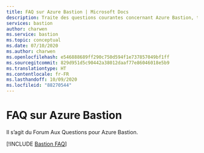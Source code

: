 ```yaml
---
title: FAQ sur Azure Bastion | Microsoft Docs
description: Traite des questions courantes concernant Azure Bastion, telles que la disponibilité, le nombre de sessions simultanées prises en charge, les problèmes de configuration et la tarification.
services: bastion
author: charwen
ms.service: bastion
ms.topic: conceptual
ms.date: 07/10/2020
ms.author: charwen
ms.openlocfilehash: e546888689ff290c750d594f1e737857049bf1ff
ms.sourcegitcommit: 829d951d5c90442a38012daaf77e86046018e5b9
ms.translationtype: HT
ms.contentlocale: fr-FR
ms.lasthandoff: 10/09/2020
ms.locfileid: "88270544"
---
```

# <a name="azure-bastion-faq"></a>FAQ sur Azure Bastion

Il s’agit du Forum Aux Questions pour Azure Bastion.

[!INCLUDE [Bastion FAQ](../../includes/bastion-faq-include.md)]
